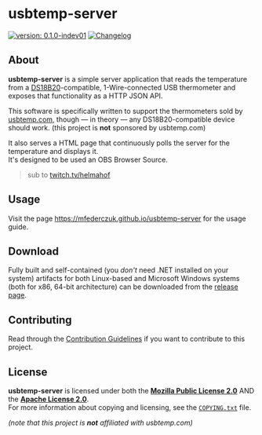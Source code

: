 <!--
  Copyright (c) 2023 Michael Federczuk
  SPDX-License-Identifier: CC-BY-SA-4.0
-->

# usbtemp-server #

[version_shield]: https://img.shields.io/badge/version-0.1.0--indev01-informational.svg
[release_page]: https://github.com/mfederczuk/usbtemp-server/releases/tag/v0.1.0-indev01 "Release v0.1.0-indev01"
[![version: 0.1.0-indev01][version_shield]][release_page]
[![Changelog](https://img.shields.io/badge/-Changelog-informational.svg)](CHANGELOG.md "Changelog")

## About ##

**usbtemp-server** is a simple server application that reads the temperature from
a [DS18B20]-compatible, 1-Wire-connected USB thermometer and exposes that functionality as a HTTP JSON API.

This software is specifically written to support the thermometers sold by [usbtemp.com],
though — in theory — any DS18B20-compatible device should work. (this project is **not** sponsored by usbtemp.com)

It also serves a HTML page that continuously polls the server for the temperature and displays it.  
It's designed to be used an OBS Browser Source.

> sub to [twitch.tv/helmahof]

[DS18B20]: <https://www.analog.com/en/products/ds18b20.html> "DS18B20 Datasheet and Product Info | Analog Devices"
[usbtemp.com]: <https://usbtemp.com> "Digital Thermometer −55 — +125°C with USB connection"
[twitch.tv/helmahof]: <https://twitch.tv/helmahof> "Helmahof - Twitch"

## Usage ##

Visit the page <https://mfederczuk.github.io/usbtemp-server> for the usage guide.

## Download ##

Fully built and self-contained (you *don't* need .NET installed on your system) artifacts for
both Linux-based and Microsoft Windows systems (both for x86, 64-bit architecture) can be downloaded from
the [release page][release_page].

## Contributing ##

Read through the [Contribution Guidelines](CONTRIBUTING.md) if you want to contribute to this project.

## License ##

**usbtemp-server** is licensed under both the [**Mozilla Public License 2.0**](LICENSES/MPL-2.0.txt) AND
the [**Apache License 2.0**](LICENSES/Apache-2.0.txt).  
For more information about copying and licensing, see the [`COPYING.txt`](COPYING.txt) file.

_(note that this project is **not** affiliated with usbtemp.com)_
